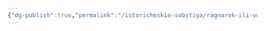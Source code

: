 ```yaml
---
{"dg-publish":true,"permalink":"/istoricheskie-sobytiya/ragnarok-ili-vojna-bogov/","dgPassFrontmatter":true}
---
```


